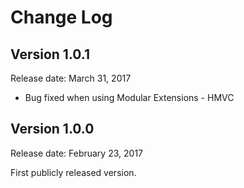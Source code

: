 # Change Log

## Version 1.0.1

Release date: March 31, 2017

+ Bug fixed when using Modular Extensions - HMVC

## Version 1.0.0

Release date: February 23, 2017

First publicly released version.
